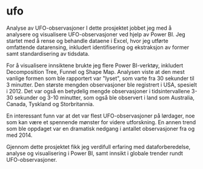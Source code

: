 # ufo
Analyse av UFO-observasjoner
I dette prosjektet jobbet jeg med å analysere og visualisere UFO-observasjoner ved hjelp av Power BI. Jeg startet med å rense og behandle dataene i Excel, hvor jeg utførte omfattende datarensing, inkludert identifisering og ekstraksjon av former samt standardisering av tidsdata.

For å visualisere innsiktene brukte jeg flere Power BI-verktøy, inkludert Decomposition Tree, Funnel og Shape Map. Analysen viste at den mest vanlige formen som ble rapportert var "lyset", som varte fra 30 sekunder til 3 minutter. Den største mengden observasjoner ble registrert i USA, spesielt i 2012. Det var også en betydelig mengde observasjoner i tidsintervallene 3-30 sekunder og 3-10 minutter, som også ble observert i land som Australia, Canada, Tyskland og Storbritannia.

En interessant funn var at det var flest UFO-observasjoner på lørdager, noe som kan være et spennende mønster for videre utforskning. En annen trend som ble oppdaget var en dramatisk nedgang i antallet observasjoner fra og med 2014.

Gjennom dette prosjektet fikk jeg verdifull erfaring med dataforberedelse, analyse og visualisering i Power BI, samt innsikt i globale trender rundt UFO-observasjoner.
